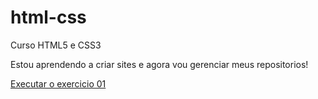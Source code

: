 # html-css
 Curso HTML5 e CSS3

 Estou aprendendo a criar sites e agora vou gerenciar meus repositorios!

 <a href="https://bdancost.github.io/html-css/ex001/index.html">Executar o exercicio 01</a>
